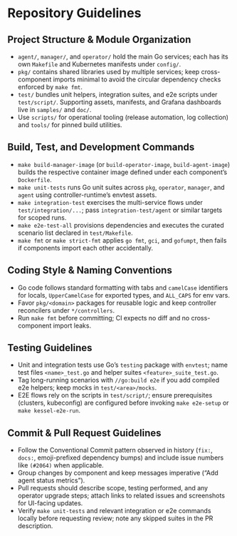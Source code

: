 # Repository Guidelines

## Project Structure & Module Organization
- `agent/`, `manager/`, and `operator/` hold the main Go services; each has its own `Makefile` and Kubernetes manifests under `config/`.
- `pkg/` contains shared libraries used by multiple services; keep cross-component imports minimal to avoid the circular dependency checks enforced by `make fmt`.
- `test/` bundles unit helpers, integration suites, and e2e scripts under `test/script/`. Supporting assets, manifests, and Grafana dashboards live in `samples/` and `doc/`.
- Use `scripts/` for operational tooling (release automation, log collection) and `tools/` for pinned build utilities.

## Build, Test, and Development Commands
- `make build-manager-image` (or `build-operator-image`, `build-agent-image`) builds the respective container image defined under each component’s `Dockerfile`.
- `make unit-tests` runs Go unit suites across `pkg`, `operator`, `manager`, and `agent` using controller-runtime’s envtest assets.
- `make integration-test` exercises the multi-service flows under `test/integration/...`; pass `integration-test/agent` or similar targets for scoped runs.
- `make e2e-test-all` provisions dependencies and executes the curated scenario list declared in `test/Makefile`.
- `make fmt` or `make strict-fmt` applies `go fmt`, `gci`, and `gofumpt`, then fails if components import each other accidentally.

## Coding Style & Naming Conventions
- Go code follows standard formatting with tabs and `camelCase` identifiers for locals, `UpperCamelCase` for exported types, and `ALL_CAPS` for env vars.
- Favor `pkg/<domain>` packages for reusable logic and keep controller reconcilers under `*/controllers`.
- Run `make fmt` before committing; CI expects no diff and no cross-component import leaks.

## Testing Guidelines
- Unit and integration tests use Go’s `testing` package with `envtest`; name test files `<name>_test.go` and helper suites `<feature>_suite_test.go`.
- Tag long-running scenarios with `//go:build e2e` if you add compiled e2e helpers; keep mocks in `test/<area>/mocks`.
- E2E flows rely on the scripts in `test/script/`; ensure prerequisites (clusters, kubeconfig) are configured before invoking `make e2e-setup` or `make kessel-e2e-run`.

## Commit & Pull Request Guidelines
- Follow the Conventional Commit pattern observed in history (`fix:`, `docs:`, emoji-prefixed dependency bumps) and include issue numbers like `(#2064)` when applicable.
- Group changes by component and keep messages imperative (“Add agent status metrics”).
- Pull requests should describe scope, testing performed, and any operator upgrade steps; attach links to related issues and screenshots for UI-facing updates.
- Verify `make unit-tests` and relevant integration or e2e commands locally before requesting review; note any skipped suites in the PR description.
